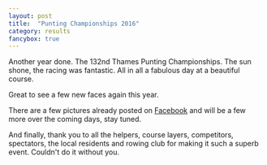 ```yaml
---
layout: post
title:  "Punting Championships 2016"
category: results
fancybox: true
---
```


Another year done. The 132nd Thames Punting Championships. The sun shone, the racing was fantastic. All in all a fabulous day at a beautiful course.

Great to see a few new faces again this year.

There are a few pictures already posted on [Facebook](https://www.facebook.com/media/set/?set=a.1525715217451247.1073741830.306282322727882&type=1&l=8edd3ecf30) and will be a few more over the coming days, stay tuned.

And finally, thank you to all the helpers, course layers, competitors, spectators, the local residents and rowing club for making it such a superb event. Couldn't do it without you.

<!-- ## Photos

<div class="row small-up-1 medium-up-2 large-up-4">
{% for image in site.static_files %}
    {% if image.path contains 'img/2016-08-07-champs/SPpunting' %}
      {% assign fileparts = image.path | split:"/" %}
      <div class="column">
        <a class="fancybox" rel="group" href="{{ image.path }}"><img class="thumbnail" src="/{{fileparts[1]}}/{{fileparts[2]}}/thumb-{{fileparts[3]}}" alt="" /></a>
      </div>
    {% endif %}
{% endfor %}
</div> -->
